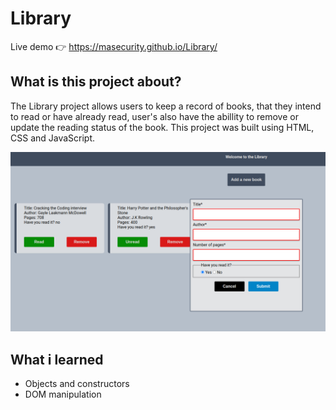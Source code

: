 # Library
Live demo &#128073; https://masecurity.github.io/Library/
## What is this project about?
The Library project allows users to keep a record of books, that they intend to read or have already read, user's also have the abillity to remove or update the
reading status of the book. This project was built using HTML, CSS and JavaScript.

<img src="./images/Library.png" width="700px" height="auto">

## What i learned
- Objects and constructors
- DOM manipulation
